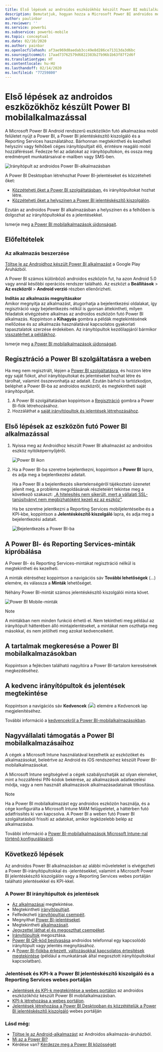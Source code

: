 ```yaml
---
title: Első lépések az androidos eszközökhöz készült Power BI mobilalkalmazással
description: Bemutatjuk, hogyan hozza a Microsoft Power BI androidos mobilalkalmazása a Power BI-t az Ön zsebébe, a helyszíni és felhőbeli üzleti információkhoz való mobil hozzáféréssel együtt.
author: paulinbar
ms.reviewer: ''
ms.service: powerbi
ms.subservice: powerbi-mobile
ms.topic: conceptual
ms.date: 02/10/2020
ms.author: painbar
ms.openlocfilehash: af3ae969d0aedab3cc49e8d286ce71313da3d6bc
ms.sourcegitcommit: 17aad73762579d6822383b27b96b1b63f87f2d6f
ms.translationtype: HT
ms.contentlocale: hu-HU
ms.lasthandoff: 02/14/2020
ms.locfileid: "77259800"
---
```

# <a name="get-started-with-the-power-bi-mobile-app-on-android-devices"></a>Első lépések az androidos eszközökhöz készült Power BI mobilalkalmazással
A Microsoft Power BI Android rendszerű eszközökön futó alkalmazása mobil felületet nyújt a Power BI, a Power BI jelentéskészítő kiszolgáló és a Reporting Services használatához. Bárhonnan megtekintheti és kezelheti helyszíni vagy felhőbeli céges irányítópultjait élő, érintésre reagáló mobil hozzáféréssel. Fedezze fel az adatokat az irányítópultokon, és ossza meg eredményeit munkatársaival e-mailben vagy SMS-ben. 

![Irányítópult az androidos Power BI-alkalmazásban](./media/mobile-android-app-get-started/power-bi-android-dashboard-optimized-090117.png)

A Power BI Desktopban létrehozhat Power BI-jelentéseket és közzéteheti őket:

* [Közzéteheti őket a Power BI szolgáltatásban](../../fundamentals/power-bi-overview.md), és irányítópultokat hozhat létre.
* [Közzéteheti őket a helyszínen a Power BI jelentéskészítő kiszolgálón](../../report-server/quickstart-create-powerbi-report.md).

Ezután az androidos Power BI alkalmazásban a helyszínen és a felhőben is dolgozhat az irányítópultokkal és a jelentésekkel.

Ismerje meg [a Power BI mobilalkalmazások újdonságait](../../mobile-whats-new-in-the-mobile-apps.md).

## <a name="prerequisites"></a>Előfeltételek

### <a name="get-the-app"></a>Az alkalmazás beszerzése

[Töltse le az Androidhoz készült Power BI alkalmazást](https://go.microsoft.com/fwlink/?LinkID=544867) a Google Play Áruházból.
  
A Power BI számos különböző androidos eszközön fut, ha azon Android 5.0 vagy annál későbbi operációs rendszer található. Az eszközt a **Beállítások** > **Az eszközről** > **Android verzió** részben ellenőrizheti. 

**Indítás az alkalmazás megnyitásakor**    
Amikor megnyitja az alkalmazást, átugorhatja a bejelentkezési oldalakat, így regisztráció vagy bejelentkezés nélkül is gyorsan áttekintheti, milyen feladatok elvégzésére alkalmas az androidos eszközön futó Power BI alkalmazás. Koppintson a **Kihagyás** gombra a példák megtekintésének mellőzése és az alkalmazás használatával kapcsolatos gyakorlati tapasztalatok szerzése érdekében. Az irányítópultok kezdőlapjáról bármikor [visszatérhet a példákhoz](mobile-android-app-get-started.md#try-the-power-bi-and-reporting-services-samples).

Ismerje meg [a Power BI mobilalkalmazások újdonságait](../../mobile-whats-new-in-the-mobile-apps.md).

## <a name="sign-up-for-the-power-bi-service-on-the-web"></a>Regisztráció a Power BI szolgáltatásra a weben
Ha meg nem regisztrált, lépjen a [Power BI szolgáltatásra](https://powerbi.com/), és hozzon létre egy saját fiókot, ahol irányítópultokat és jelentéseket hozhat létre és tárolhat, valamint összevonhatja az adatait. Ezután bárhol is tartózkodjon, beléphet a Power BI-ba az androidos eszközről, és megtekintheti saját irányítópultjait.

1. A Power BI szolgáltatásban koppintson a [Regisztráció](https://go.microsoft.com/fwlink/?LinkID=513879) gombra a Power BI-fiók létrehozásához.
2. Hozzáláthat a [saját irányítópultok és jelentések létrehozásához](../../service-get-started.md).

## <a name="get-started-with-the-power-bi-app-on-your-device"></a>Első lépések az eszközön futó Power BI alkalmazással
1. Nyissa meg az Androidhoz készült Power BI alkalmazást az androidos eszköz nyitóképernyőjéről.
   
   ![Power BI ikon](./media/mobile-android-app-get-started/power-bi-logo-android.png)
2. Ha a Power BI-ba szeretne bejelentkezni, koppintson a **Power BI** lapra, és adja meg a bejelentkezési adatait.

    Ha a Power BI a bejelentkezés sikertelenségéről tájékoztató üzenetet jelenít meg, a probléma megoldásának részleteiért tekintse meg a következő szakaszt: [„A hitelesítés nem sikerült, mert a vállalati SSL-tanúsítványt nem megbízhatóként kezeli ez az eszköz”](mobile-android-app-error-corporate-ssl-account-is-untrusted.md).

   Ha be szeretne jelentkezni a Reporting Services mobiljelentéseibe és a KPI-kbe, koppintson a **Jelentéskészítő kiszolgáló** lapra, és adja meg a bejelentkezési adatait.
   
   ![Bejelentkezés a Power BI-ba](./media/mobile-android-app-get-started/power-bi-connect-to-login.png)

## <a name="try-the-power-bi-and-reporting-services-samples"></a>A Power BI- és Reporting Services-minták kipróbálása
A Power BI- és Reporting Services-mintákat regisztráció nélkül is megtekintheti és kezelheti.

A minták eléréséhez koppintson a navigációs sáv **További lehetőségek** (...) elemére, és válassza a **Minták** lehetőséget.

Néhány Power BI-mintát számos jelentéskészítő kiszolgálói minta követ.
   
   ![Power BI Mobile-minták](./media/mobile-android-app-get-started/power-bi-android-power-bi-samples.png)

   
   > [!NOTE]
   > A mintákban nem minden funkció érhető el. Nem tekintheti meg például az irányítópult hátterében álló mintajelentéseket, a mintákat nem oszthatja meg másokkal, és nem jelölheti meg azokat kedvenceiként. 
   > 
   >

## <a name="find-your-content-in-the-power-bi-mobile-apps"></a>A tartalmak megkeresése a Power BI mobilalkalmazásokban

Koppintson a fejlécben található nagyítóra a Power BI-tartalom keresésének megkezdéséhez.

## <a name="view-your-favorite-dashboards-and-reports"></a>A kedvenc irányítópultok és jelentések megtekintése
Koppintson a navigációs sáv **Kedvencek** (![](./media/mobile-android-app-get-started/power-bi-mobile-apps-home-favorites-icon.png)) elemére a Kedvencek lap megjelenítéséhez. 

További információ a [kedvencekről a Power BI-mobilalkalmazásokban](mobile-apps-favorites.md).

## <a name="enterprise-support-for-the-power-bi-mobile-apps"></a>Nagyvállalati támogatás a Power BI mobilalkalmazásaihoz
A cégek a Microsoft Intune használatával kezelhetik az eszközöket és alkalmazásokat, beleértve az Android és iOS rendszerhez készült Power BI-mobilalkalmazásokat.

A Microsoft Intune segítségével a cégek szabályozhatják az olyan elemeket, mint a hozzáférési PIN-kódok bekérése, az alkalmazások adatkezelési módja, vagy a nem használt alkalmazások alkalmazásadatainak titkosítása.

> [!NOTE]
> Ha a Power BI mobilalkalmazást egy androidos eszközön használja, és a cége konfigurálta a Microsoft Intune MAM felügyeletet, a háttérben futó adatfrissítés ki van kapcsolva. A Power BI a weben futó Power BI szolgáltatásból frissíti az adatokat, amikor legközelebb belép az alkalmazásba.
> 
> 

További információ a [Power BI-mobilalkalmazások Microsoft Intune-nal történő konfigurálásáról](../../service-admin-mobile-intune.md). 

## <a name="next-steps"></a>Következő lépések
Az androidos Power BI alkalmazásban az alábbi műveleteket is elvégezheti a Power BI-irányítópultokkal és -jelentésekkel, valamint a Microsoft Power BI jelentéskészítő kiszolgálón vagy a Reporting Services webes portálján található jelentésekkel és KPI-kkel.

### <a name="power-bi-dashboards-and-reports"></a>A Power BI irányítópultok és jelentések
* [Az alkalmazásai](../../service-create-distribute-apps.md) megtekintése.
* Megtekintheti [irányítópultjait](../../mobile-apps-view-dashboard.md).
* Felfedezheti [irányítópultjai csempéit](../../mobile-tiles-in-the-mobile-apps.md).
* Megnyithat [Power BI-jelentéseket](../../mobile-reports-in-the-mobile-apps.md).
* Megtekintheti [alkalmazásait](../../service-create-distribute-apps.md).
* [Jegyzettel láthat el és megoszthat csempéket](mobile-annotate-and-share-a-tile-from-the-mobile-apps.md).
* [Irányítópultok](../../mobile-share-dashboard-from-the-mobile-apps.md) megosztása.
* [Power BI QR-kód beolvasása](../../mobile-apps-qr-code.md) androidos telefonnal egy kapcsolódó irányítópult vagy jelentés megnyitásához. 
* A [Power BI-fiókba érkezett, változásokkal kapcsolatos értesítések megtekintése](../../mobile-apps-notification-center.md) (például a munkatársak által megosztott irányítópultokkal kapcsolatban).

### <a name="reports-and-kpis-on-the-power-bi-report-server-and-reporting-services-web-portals"></a>Jelentések és KPI-k a Power BI jelentéskészítő kiszolgáló és a Reporting Services webes portálján
* [Jelentések és KPI-k megtekintése a webes portálon](mobile-app-ssrs-kpis-mobile-on-premises-reports.md) az androidos eszközökhöz készült Power BI mobilalkalmazásban.
* [KPI-k létrehozása a webes portálon](https://docs.microsoft.com/sql/reporting-services/working-with-kpis-in-reporting-services).
* [Jelentések létrehozása a Power BI Desktopban és közzétételük a Power BI jelentéskészítő kiszolgáló](../../report-server/quickstart-create-powerbi-report.md) webes portálján

### <a name="see-also"></a>Lásd még:
* [Töltse le az Android-alkalmazást](https://go.microsoft.com/fwlink/?LinkID=544867) az Androidos alkalmazás-áruházból.
* [Mi az a Power BI?](../../fundamentals/power-bi-overview.md)
* Kérdése van? [Kérdezze meg a Power BI közösségét](https://community.powerbi.com/)


